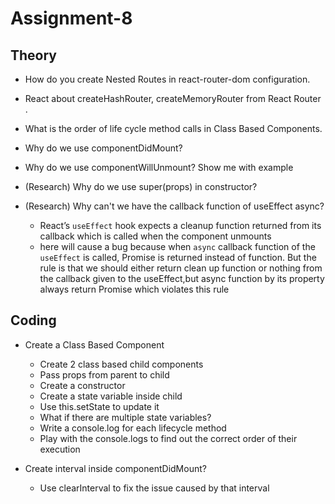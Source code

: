 # Assignment-8

## Theory

- How do you create Nested Routes in react-router-dom configuration.

- React about createHashRouter, createMemoryRouter from React Router .

- What is the order of life cycle method calls in Class Based Components.

- Why do we use componentDidMount?

- Why do we use componentWillUnmount? Show me with example

- (Research) Why do we use super(props) in constructor?

- (Research) Why can't we have the callback function of useEffect async?
  - React’s `useEffect` hook expects a cleanup function returned from its callback which is called when the component unmounts
  - here will cause a bug because when `async` callback function of the `useEffect` is called, Promise is returned instead of function. But the rule is that we should either return clean up function or nothing from the callback given to the useEffect,but async function by its property always return Promise which violates this rule

## Coding

- Create a Class Based Component

  - Create 2 class based child components
  - Pass props from parent to child
  - Create a constructor
  - Create a state variable inside child
  - Use this.setState to update it
  - What if there are multiple state variables?
  - Write a console.log for each lifecycle method
  - Play with the console.logs to find out the correct order of their execution

- Create interval inside componentDidMount?
  - Use clearInterval to fix the issue caused by that interval
